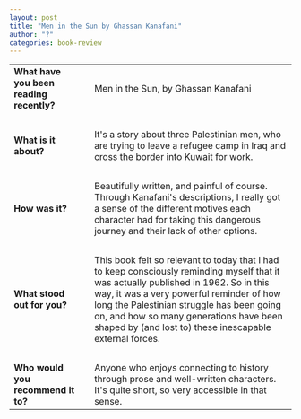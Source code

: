 ```yaml
---
layout: post
title: "Men in the Sun by Ghassan Kanafani"
author: "?"
categories: book-review
---
```

<table>
  <tr>
    <td style="padding-right: 20px;"><strong>What have you been reading recently?</strong></td>
    <td>Men in the Sun, by Ghassan Kanafani</td>
  </tr>
  <tr><td colspan="2">&nbsp;</td></tr> <!-- Blank line -->

  <tr>
    <td style="padding-right: 20px;"><strong>What is it about?</strong></td>
    <td>It's a story about three Palestinian men, who are trying to leave a refugee camp in Iraq and cross the border into Kuwait for work.</td>
  </tr>
  <tr><td colspan="2">&nbsp;</td></tr> <!-- Blank line -->

  <tr>
    <td style="padding-right: 20px;"><strong>How was it?</strong></td>
    <td>Beautifully written, and painful of course. Through Kanafani's descriptions, I really got a sense of the different motives each character had for taking this dangerous journey and their lack of other options.</td>
  </tr>
  <tr><td colspan="2">&nbsp;</td></tr> <!-- Blank line -->

  <tr>
    <td style="padding-right: 20px;"><strong>What stood out for you?</strong></td>
    <td>This book felt so relevant to today that I had to keep consciously reminding myself that it was actually published in 1962. So in this way, it was a very powerful reminder of how long the Palestinian struggle has been going on, and how so many generations have been shaped by (and lost to) these inescapable external forces.</td>
  </tr>
  <tr><td colspan="2">&nbsp;</td></tr> <!-- Blank line -->

  <tr>
    <td style="padding-right: 20px;"><strong>Who would you recommend it to?</strong></td>
    <td>Anyone who enjoys connecting to history through prose and well-written characters. It's quite short, so very accessible in that sense.</td>
  </tr>
</table>